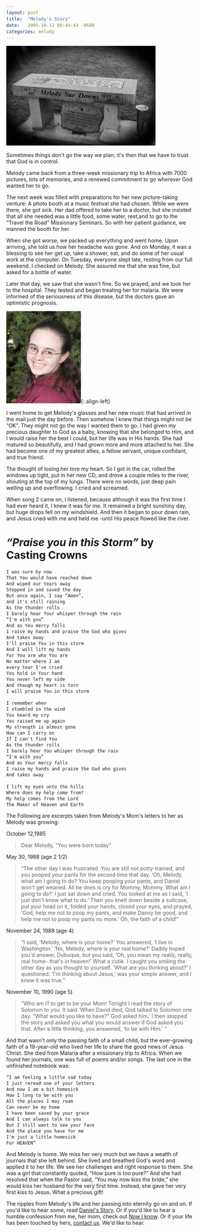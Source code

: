 ```yaml
---
layout: post
title:  "Melody's Story"
date:   2005-10-12 08:44:44 -0600
categories: melody
---
```


![Melody's Grave](/assets/mel_grave.jpg)

Sometimes things don't go the way we plan;
it's then that we have to trust that God is in control.

Melody came back from a three-week missionary trip to Africa with 7000 pictures, lots of memories, and a renewed commitment to go wherever God wanted her to go.

The next week was filled with preparations for her new picture-taking venture: A photo booth at a music festival she had chosen. While we were there, she got sick. Her dad offered to take her to a doctor, but she insisted that all she needed was a little food, some water, rest,and to go to the “Travel the Road” Missionary Seminars. So with her patient guidance, we manned the booth for her.

When she got worse, we packed up everything and went home. Upon arriving, she told us how her headache was gone. And on Monday, it was a blessing to see her get up, take a shower, eat, and do some of her usual work at the computer. On Tuesday, everyone slept late, resting from our full weekend. I checked on Melody. She assured me that she was fine, but asked for a bottle of water.

Later that day, we saw that she wasn't fine. So we prayed, and we took her to the hospital. They tested and began treating her for malaria. We were informed of the seriousness of this disease, but the doctors gave an optimistic prognosis.

![Melody](/assets/mel.jpg){:.align-left}

I went home to get Melody's glasses and her new music that had arrived in the mail just the day before. Then somehow I knew that things might not be “OK”. They might not go the way I wanted them to go. I had given my precious daughter to God as a baby, knowing that she belonged to Him, and I would raise her the best I could, but her life was in His hands. She had matured so beautifully, and I had grown more and more attached to her. She had become one of my greatest allies, a fellow servant, unique confidant, and true friend.

The thought of losing her tore my heart. So I got in the car, rolled the windows up tight, put in her new CD, and drove a couple miles to the river, shouting at the top of my lungs. There were no words, just deep pain welling up and overflowing. I cried and screamed.

When song 2 came on, I listened, because although it was the first time I had ever heard it, I knew it was for me. It remained a bright sunshiny day, but huge drops fell on my windshield. And then it began to pour down rain, and Jesus cried with me and held me -until His peace flowed like the river.

*“Praise you in this Storm”* by Casting Crowns
==========

    I was sure by now
    That You would have reached down
    And wiped our tears away
    Stepped in and saved the day
    But once again, I say “Amen”,
    and it's still raining
    As the thunder rolls
    I barely hear Your whisper through the rain
    “I'm with you”
    And as You mercy falls
    I raise my hands and praise the God who gives
    And takes away
    I'll praise You in this storm
    And I will lift my hands
    For You are who You are
    No matter where I am
    every tear I've cried
    You hold in Your hand
    You never left my side
    And though my heart is torn
    I will praise You in this storm

    I remember when
    I stumbled in the wind
    You heard my cry
    You raised me up again
    My strength is almost gone
    How can I carry on
    If I can't find You
    As the thunder rolls
    I barely hear You whisper through the rain
    “I'm with you”
    And as Your mercy falls
    I raise my hands and praise the God who gives
    And takes away

    I lift my eyes unto the hills
    Where does my help come from?
    My help comes from the Lord
    The Maker of Heaven and Earth

The Following are excerpts taken from Melody's Mom's letters to her as Melody was growing:

October 12,1985

>    Dear Melody, “You were born today”

May 30, 1988 (age 2 1/2)

>    “The other day I was frustrated.
>    You are still not potty-trained,
>    and you pooped your pants for the second time that day.
>    ‘Oh, Melody, what am I going to do?
>    You keep pooping your pants, and Daniel won't get weaned.
>    All he does is cry for Mommy, Mommy. What am I going to do?’
>    I just sat down and cried. You looked at me as I said,
>    ‘I just don't know what to do.’
>    Then you knelt down beside a suitcase, put your head on it,
>    folded your hands, closed your eyes, and prayed,
>    ‘God, help me not to poop my pants, and make Danny be good,
>    and help me not to poop my pants no more.’
>    Oh, the faith of a child!”

November 24, 1989 (age 4)

>  “I said, ‘Melody, where is your home?’ You answered, ‘I live in Washington.’ ‘No, Melody, where is your real home?’ Daddy hoped you'd answer, Dubuque, but you said, ‘Oh, you mean my really, really, real home- that's in heaven!’ What a cutie. I caught you smiling the other day as you thought to yourself. ‘What are you thinking about?’ I questioned. ‘I'm thinking about Jesus,’ was your simple answer, and I knew it was true.”

November 10, 1990 (age 5)

>  “Who am I? to get to be your Mom! Tonight I read the story of Solomon to you. It said ‘When David died, God talked to Solomon one day. “What would you like to have?” God asked him.’ I then stopped the story and asked you what you would answer if God asked you that. After a little thinking, you answered, ‘to be with Him.’ ”

And that wasn't only the passing faith of a small child, but the ever-growing faith of a 19-year-old who lived her life to share the good news of Jesus Christ. She died from Malaria after a missionary trip to Africa. When we found her journals, one was full of poems and/or songs. The last one in the unfinished notebook was:

    “I am feeling a little sad today
    I just reread one of your letters
    And now I am a bit homesick
    How I long to be with you
    All the places I may roam
    Can never be my home
    I have been saved by your grace
    And I can always talk to you
    But I still want to see your face
    And the place you have for me
    I'm just a little homesick
    For HEAVEN”

And Melody is home. We miss her very much but we have a wealth of journals that she left behind. She lived and breathed God's word and applied it to her life. We see her challenges and right response to them. She was a girl that constantly quoted, “How pure is too pure?” And she had resolved that when the Pastor said, “You may now kiss the bride,” she would kiss her husband for the very first time. Instead, she gave her very first kiss to Jesus. What a precious gift!

The ripples from Melody's life and her passing into eternity go on and on. If you'd like to hear some, read [Daniel's Story](/daniel/2006/01/12/danielsstory.html). Or if you'd like to hear a humble confession from me, her mom, check out [Now I know](/melody/2017/11/13/nowiknow.html). Or if your life has been touched by hers, [contact us](/about/). We'd like to hear. 
